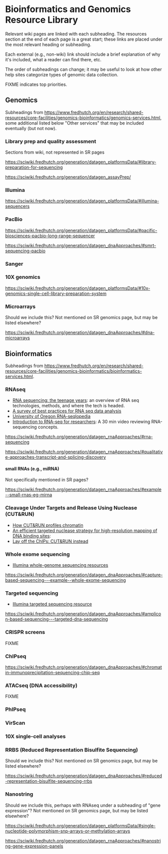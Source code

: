 # Bioinformatics and Genomics Resource Library

Relevant wiki pages are linked with each subheading.
The resources section at the end of each page is a great start;
these links are placed under the most relevant heading or subheading.

Each external (e.g., non-wiki) link should include a brief explanation of why it's included, what a reader can find there, etc.

The order of subheadings can change;
it may be useful to look at how other help sites categorize types of genomic data collection.

FIXME indicates top priorities.

## Genomics

Subheadings from https://www.fredhutch.org/en/research/shared-resources/core-facilities/genomics-bioinformatics/genomics-services.html,
some additional listed below "Other services" that may be included eventually (but not now).

### Library prep and quality assessment

Sections from wiki, not represented in SR pages

https://sciwiki.fredhutch.org/generation/datagen_platformsData/#library-preparation-for-sequencing

https://sciwiki.fredhutch.org/generation/datagen_assayPrep/

### Illumina

https://sciwiki.fredhutch.org/generation/datagen_platformsData/#illumina-sequencers

### PacBio

https://sciwiki.fredhutch.org/generation/datagen_platformsData/#pacific-biosciences-pacbio-long-range-sequencer

https://sciwiki.fredhutch.org/generation/datagen_dnaApproaches/#smrt-sequencing-pacbio

### Sanger

### 10X genomics

https://sciwiki.fredhutch.org/generation/datagen_platformsData/#10x-genomics-single-cell-library-preparation-system

### Microarrays

Should we include this?
Not mentioned on SR genomics page, but may be listed elsewhere?

https://sciwiki.fredhutch.org/generation/datagen_dnaApproaches/#dna-microarrays

## Bioinformatics

Subheadings from https://www.fredhutch.org/en/research/shared-resources/core-facilities/genomics-bioinformatics/bioinformatics-services.html.

### RNAseq

- [RNA sequencing: the teenage years](https://www.nature.com/articles/s41576-019-0150-2#Sec32): an overview of RNA seq technologies, methods, and where the tech is headed.
- [A survey of best practices for RNA seq data analysis](https://genomebiology.biomedcentral.com/articles/10.1186/s13059-016-0881-8)
- [University of Oregon RNA-seqlopedia](https://rnaseq.uoregon.edu/)
- [Introduction to RNA-seq for researchers](https://www.youtube.com/watch?v=7BLS_YY9HeM&t=758s): A 30 min video reviewing RNA-sequencing concepts.

https://sciwiki.fredhutch.org/generation/datagen_rnaApproaches/#rna-sequencing

https://sciwiki.fredhutch.org/generation/datagen_rnaApproaches/#qualitative-approaches-transcript-and-splicing-discovery

#### small RNAs (e.g., miRNA)

Not specifically mentioned in SR pages?

https://sciwiki.fredhutch.org/generation/datagen_rnaApproaches/#example--small-rnas-eg-mirna

### Cleavage Under Targets and Release Using Nuclease (CUT&RUN)

- [How CUT&RUN profiles chromatin](https://www.youtube.com/watch?v=9Ol055tXVvA)
- [An efficient targeted nuclease strategy for high-resolution mapping of DNA binding sites](https://elifesciences.org/articles/21856): 
- [Lay off the ChIPs: CUT&RUN instead](https://www.fredhutch.org/en/news/spotlight/2017/02/lay-off-the-chips--cut-run-instead.html)

### Whole exome sequencing

- [Illumina whole-genome sequencing resources](https://www.illumina.com/techniques/sequencing/dna-sequencing/whole-genome-sequencing.html)


https://sciwiki.fredhutch.org/generation/datagen_dnaApproaches/#capture-based-sequencing---example--whole-exome-sequencing

### Targeted sequencing

- [Illumina targeted sequencing resource](https://www.illumina.com/techniques/sequencing/dna-sequencing/targeted-resequencing/targeted-panels.html)


https://sciwiki.fredhutch.org/generation/datagen_dnaApproaches/#amplicon-based-sequencing---targeted-dna-sequencing

### CRISPR screens

FIXME

### ChIPseq

https://sciwiki.fredhutch.org/generation/datagen_dnaApproaches/#chromatin-immunoprecipitation-sequencing-chip-seq

### ATACseq (DNA accessibility)

FIXME

### PhIPseq

### VirScan

### 10X single-cell analyses

### RRBS (Reduced Representation Bisulfite Sequencing)

Should we include this?
Not mentioned on SR genomics page, but may be listed elsewhere?

https://sciwiki.fredhutch.org/generation/datagen_dnaApproaches/#reduced-representation-bisulfite-sequencing-rrbs

### Nanostring

Should we include this,
perhaps with RNAseq under a subheading of "gene expression"?
Not mentioned on SR genomics page, but may be listed elsewhere?

https://sciwiki.fredhutch.org/generation/datagen_platformsData/#single-nucleotide-polymorphism-snp-arrays-or-methylation-arrays

https://sciwiki.fredhutch.org/generation/datagen_rnaApproaches/#nanostring-gene-expression-panels
